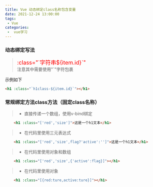 ```yaml
---
title: Vue 动态绑定class名称包含变量
date: 2021-12-24 13:00:00
tags:
 - Vue
categories:
 -  vue学习
---
```



### 动态绑定写法

> <font color="red" size="4">:class="\`字符串${item.id}\`" </font><br/>
注意其中需要使用"\`"字符包裹

示例如下
	
```html
<h1 :class="`h1class-${item.id}`"></h1>
```
### 常规绑定方法class方法（固定class名称）
	
> * 直接传递一个数组，使用v-bind绑定

```html
	<h1 :class="['red','size']">这是一个h1文本</h1>
```
	
>* 在代码里使用三元表达式
``` html
	<h1 :class="['red','size',flag?'active':'']">这是一个h1文本</h1>
```
>* 在代码里使用对象和数组
``` html
	<h1 :class="['red','size',{'active':flag}]"></h1>
```
>* 在代码里使用对象
``` html
	<h1 :class="[{red:ture,active:ture}]"></h1>
```
